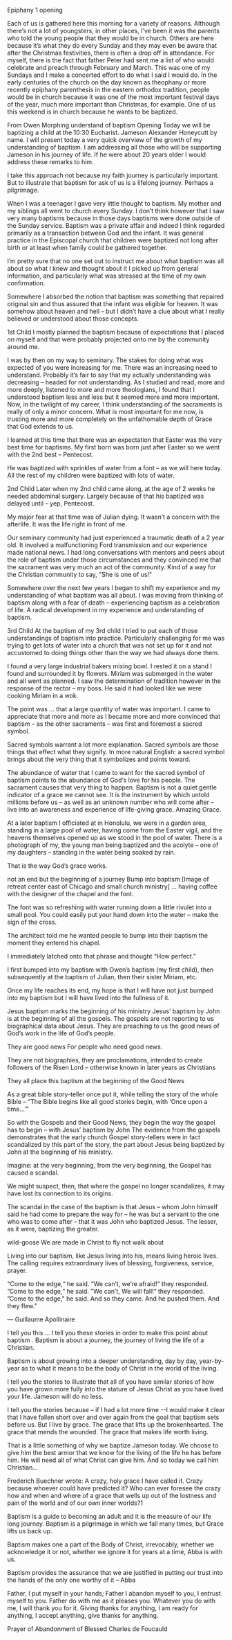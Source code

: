Epiphany 1 opening

Each of us is gathered here this morning for a variety of reasons. Although there’s not a lot of youngsters, in other places, I’ve been it was the parents who told the young people that they would be in church. Others are here because it’s what they do every Sunday and they may even be aware that after the Christmas festivities, there is often a drop off in attendance.
For myself, there is the fact that father Peter had sent me a list of who would celebrate and preach through February and March. This was one of my Sundays and I make a concerted effort to do what I said I would do.
In the early centuries of the church on the day known as theophany or more recently epiphany parenthesis in the eastern orthodox tradition, people would be in church because it was one of the most important festival days of the year, much more important than Christmas, for example.
One of us this weekend is in church because he wants to be baptized.

From Owen Morphing understand of baptism
Opening
Today we will be baptizing a child at the 10:30 Eucharist. Jameson Alexander Honeycutt by name. I will present today a very quick overview of the growth of my understanding of baptism. I am addressing all those who will be supporting Jameson in his journey of life. If he were about 20 years older I would address these remarks to him.

I take this approach not because my faith journey is particularly important. But to illustrate that baptism for ask of us is a lifelong journey. Perhaps a pilgrimage.

When I was a teenager I gave very little thought to baptism. My mother and my siblings all went to church every Sunday. I don’t think however that I saw very many baptisms because in those days baptisms were done outside of the Sunday service. Baptism was a private affair and indeed I think regarded primarily as a transaction between God and the infant. It was general practice in the Episcopal church that children were baptized not long after birth or at least when family could be gathered together.

I’m pretty sure that no one set out to instruct me about what baptism was all about so what I knew and thought about it I picked up from general information, and particularly what was stressed at the time of my own confirmation.

Somewhere I absorbed the notion that baptism was something that repaired original sin and thus assured that the infant was eligible for heaven. It was somehow about heaven and hell – but I didn’t have a clue about what I really believed or understood about those concepts.

1st Child
I mostly planned the baptism because of expectations that I placed on myself and that were probably projected onto me by the community around me.

I was by then on my way to seminary. The stakes for doing what was expected of you were increasing for me. There was an increasing need to understand. Probably it’s fair to say that my actually understanding was decreasing – headed for not understanding. As I studied and read, more and more deeply, listened to more and more theologians, I found that I understood baptism less and less but it seemed more and more important. Now, in the twilight of my career, I think understanding of the sacraments is really of only a minor concern. What is most important for me now, is trusting more and more completely on the unfathomable depth of Grace that God extends to us.

I learned at this time that there was an expectation that Easter was the very best time for baptisms. My first born was born just after Easter so we went with the 2nd best – Pentecost.

He was baptized with sprinkles of water from a font – as we will here today. All the rest of my children were baptized with lots of water.

2nd Child
Later when my 2nd child came along, at the age of 2 weeks he needed abdominal surgery. Largely because of that his baptized was delayed until – yep, Pentecost.

My major fear at that time was of Julian dying. It wasn’t a concern with the afterlife. It was the life right in front of me.

Our seminary community had just experienced a traumatic death of a 2 year old. It involved a malfunctioning Ford transmission and our experience made national news. I had long conversations with mentors and peers about the role of baptism under those circumstances and they convinced me that the sacrament was very much an act of the community. Kind of a way for the Christian community to say, "She is one of us!"

Somewhere over the next few years I began to shift my experience and my understanding of what baptism was all about. I was moving from thinking of baptism along with a fear of death – experiencing baptism as a celebration of life. A radical development in my experience and understanding of baptism.

3rd Child
At the baptism of my 3rd child I tried to put each of those understandings of baptism into practice. Particularly challenging for me was trying to get lots of water into a church that was not set up for it and not accustomed to doing things other than the way we had always done them.

I found a very large industrial bakers mixing bowl. I rested it on a stand I found and surrounded it by flowers. Miriam was submerged in the water and all went as planned. I saw the determination of tradition however in the response of the rector – my boss. He said it had looked like we were cooking Miriam in a wok.

The point was
… that a large quantity of water was important. I came to appreciate that more and more as I became more and more convinced that baptism – as the other sacraments – was first and foremost a sacred symbol.

Sacred symbols warrant a lot more explanation. Sacred symbols are those things that effect what they signify. In more natural English: a sacred symbol brings about the very thing that it symbolizes and points toward.

The abundance of water that I came to want for the sacred symbol of baptism points to the abundance of God‘s love for his people. The sacrament causes that very thing to happen. Baptism is not a quiet gentle indicator of a grace we cannot see. It is the instrument by which untold millions before us – as well as an unknown number who will come after – live into an awareness and experience of life-giving grace. Amazing Grace.

At a later baptism I officiated at in Honolulu, we were in a garden area, standing in a large pool of water, having come from the Easter vigil, and the heavens themselves opened up as we stood in the pool of water. There is a photograph of my, the young man being baptized and the acolyte – one of my daughters – standing in the water being soaked by rain.

That is the way God’s grace works.

not an end but the beginning of a journey
Bump into baptism
[Image of retreat center east of Chicago and small church ministry] … having coffee with the designer of the chapel and the font.

The font was so refreshing with water running down a little rivulet into a small pool. You could easily put your hand down into the water – make the sign of the cross.

The architect told me he wanted people to bump into their baptism the moment they entered his chapel.

I immediately latched onto that phrase and thought “How perfect.”

I first bumped into my baptism with Owen’s baptism (my first child), then subsequently at the baptism of Julian, then their sister Miriam, etc.

Once my life reaches its end, my hope is that I will have not just bumped into my baptism but I will have lived into the fullness of it.

Jesus baptism marks the beginning of his ministry
Jesus’ baptism by John is at the beginning of all the gospels. The gospels are not reporting to us biographical data about Jesus. They are preaching to us the good news of God’s work in the life of God’s people.

They are good news For people who need good news.

They are not biographies, they are proclamations, intended to create followers of the Risen Lord – otherwise known in later years as Christians

They all place this baptism at the beginning of the Good News

As a great bible story-teller once put it, while telling the story of the whole Bible – “The Bible begins like all good stories begin, with ‘Once upon a time…’”

So with the Gospels and their Good News, they begin the way the gospel has to begin – with Jesus’ baptism by John The evidence from the gospels demonstrates that the early church Gospel story-tellers were in fact scandalized by this part of the story, the part about Jesus being baptized by John at the beginning of his ministry.

Imagine: at the very beginning, from the very beginning, the Gospel has caused a scandal.

We might suspect, then, that where the gospel no longer scandalizes, it may have lost its connection to its origins.

The scandal in the case of the baptism is that Jesus – whom John himself said he had come to prepare the way for – he was but a servant to the one who was to come after – that it was John who baptized Jesus. The lesser, as it were, baptizing the greater.

wild-goose
We are made in Christ to fly not walk about

Living into our baptism, like Jesus living into his, means living heroic lives. The calling requires extraordinary lives of blessing, forgiveness, service, prayer.

“Come to the edge,“ he said.
”We can’t, we’re afraid!“ they responded.
”Come to the edge,“ he said.
”We can’t, We will fall!“ they responded.
”Come to the edge," he said.
And so they came.
And he pushed them.
And they flew.”

― Guillaume Apollinaire

I tell you this …
I tell you these stories in order to make this point about baptism . Baptism is about a journey, the journey of living the life of a Christian.

Baptism is about growing into a deeper understanding, day by day, year-by-year as to what it means to be the body of Christ in the world of the living.

I tell you the stories to illustrate that all of you have similar stories of how you have grown more fully into the stature of Jesus Christ as you have lived your life. Jameson will do no less.

I tell you the stories because – if I had a lot more time --I would make it clear that I have fallen short over and over again from the goal that baptism sets before us. But I live by grace. The grace that lifts up the brokenhearted. The grace that mends the wounded. The grace that makes life worth living.

That is a little something of why we baptize Jameson today. We choose to give him the best armor that we know for the living of the life he has before him. He will need all of what Christ can give him. And so today we call him Christian…

Frederich Buechner wrote: A crazy, holy grace I have called it. Crazy because whoever could have predicted it? Who can ever foresee the crazy how and when and where of a grace that wells up out of the lostness and pain of the world and of our own inner worlds?1

Baptism is a guide to becoming an adult and it is the measure of our life long journey. Baptism is a pilgrimage in which we fall many times, but Grace lifts us back up.

Baptism makes one a part of the Body of Christ, irrevocably, whether we acknowledge it or not, whether we ignore it for years at a time, Abba is with us.

Baptism provides the assurance that we are justified in putting our trust into the hands of the only one worthy of it – Abba

Father, I put myself in your hands;
Father I abandon myself to you,
I entrust myself to you.
Father do with me as it pleases you.
Whatever you do with me, I will thank you for it.
Giving thanks for anything, I am ready for anything,
I accept anything, give thanks for anything.

Prayer of Abandonment of Blessed Charles de Foucauld
